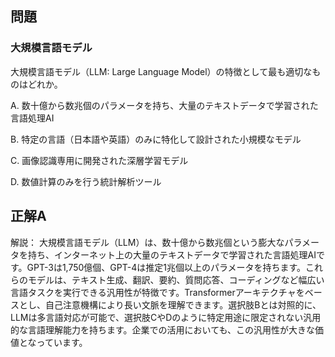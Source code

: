 ## 問題
### 大規模言語モデル
大規模言語モデル（LLM: Large Language Model）の特徴として最も適切なものはどれか。

A. 数十億から数兆個のパラメータを持ち、大量のテキストデータで学習された言語処理AI

B. 特定の言語（日本語や英語）のみに特化して設計された小規模なモデル

C. 画像認識専用に開発された深層学習モデル

D. 数値計算のみを行う統計解析ツール

## 正解A

解説：
大規模言語モデル（LLM）は、数十億から数兆個という膨大なパラメータを持ち、インターネット上の大量のテキストデータで学習された言語処理AIです。GPT-3は1,750億個、GPT-4は推定1兆個以上のパラメータを持ちます。これらのモデルは、テキスト生成、翻訳、要約、質問応答、コーディングなど幅広い言語タスクを実行できる汎用性が特徴です。Transformerアーキテクチャをベースとし、自己注意機構により長い文脈を理解できます。選択肢Bとは対照的に、LLMは多言語対応が可能で、選択肢CやDのように特定用途に限定されない汎用的な言語理解能力を持ちます。企業での活用においても、この汎用性が大きな価値となっています。 